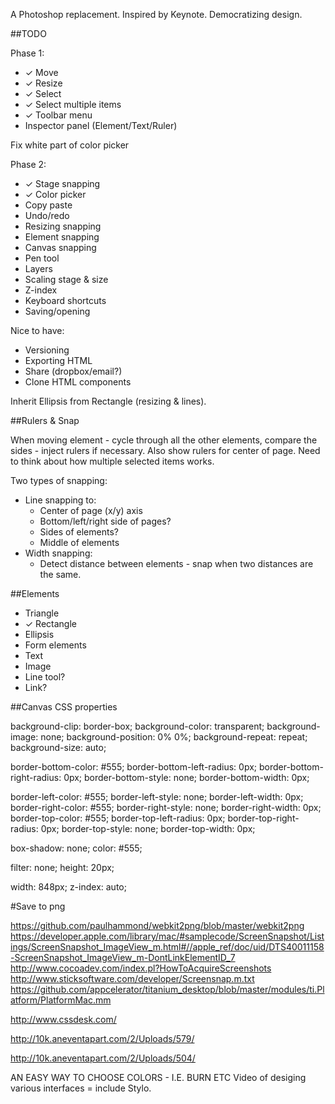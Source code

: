 A Photoshop replacement. Inspired by Keynote. Democratizing design.

##TODO

Phase 1:

* ✓ Move
* ✓ Resize
* ✓ Select
* ✓ Select multiple items
* ✓ Toolbar menu
* Inspector panel (Element/Text/Ruler)

Fix white part of color picker

Phase 2:

* ✓ Stage snapping
* ✓ Color picker
* Copy paste
* Undo/redo
* Resizing snapping
* Element snapping
* Canvas snapping
* Pen tool
* Layers
* Scaling stage & size
* Z-index
* Keyboard shortcuts
* Saving/opening

Nice to have:

* Versioning
* Exporting HTML
* Share (dropbox/email?)
* Clone HTML components

Inherit Ellipsis from Rectangle (resizing & lines).

##Rulers & Snap

When moving element - cycle through all the other elements, compare the sides - inject rulers if necessary. Also show rulers for center of page. Need to think about how multiple selected items works.

Two types of snapping:

* Line snapping to:
  * Center of page (x/y) axis
  * Bottom/left/right side of pages?
  * Sides of elements?
  * Middle of elements
* Width snapping:
  * Detect distance between elements - snap when two distances are the same.

##Elements

* Triangle
* ✓ Rectangle
* Ellipsis
* Form elements
* Text
* Image
* Line tool?
* Link?

##Canvas CSS properties

background-clip: border-box;
background-color: transparent;
background-image: none;
background-position: 0% 0%;
background-repeat: repeat;
background-size: auto;

border-bottom-color: #555;
border-bottom-left-radius: 0px;
border-bottom-right-radius: 0px;
border-bottom-style: none;
border-bottom-width: 0px;

border-left-color: #555;
border-left-style: none;
border-left-width: 0px;
border-right-color: #555;
border-right-style: none;
border-right-width: 0px;
border-top-color: #555;
border-top-left-radius: 0px;
border-top-right-radius: 0px;
border-top-style: none;
border-top-width: 0px;

box-shadow: none;
color: #555;

filter: none;
height: 20px;

width: 848px;
z-index: auto;

#Save to png

https://github.com/paulhammond/webkit2png/blob/master/webkit2png
https://developer.apple.com/library/mac/#samplecode/ScreenSnapshot/Listings/ScreenSnapshot_ImageView_m.html#//apple_ref/doc/uid/DTS40011158-ScreenSnapshot_ImageView_m-DontLinkElementID_7
http://www.cocoadev.com/index.pl?HowToAcquireScreenshots
http://www.sticksoftware.com/developer/Screensnap.m.txt
https://github.com/appcelerator/titanium_desktop/blob/master/modules/ti.Platform/PlatformMac.mm

http://www.cssdesk.com/

http://10k.aneventapart.com/2/Uploads/579/

http://10k.aneventapart.com/2/Uploads/504/

AN EASY WAY TO CHOOSE COLORS - I.E. BURN ETC
Video of desiging various interfaces = include Stylo.
